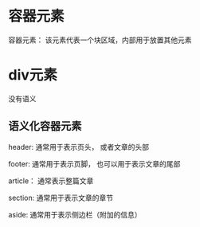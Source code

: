 # 容器元素

容器元素： 该元素代表一个块区域，内部用于放置其他元素

# div元素

没有语义

## 语义化容器元素

header: 通常用于表示页头， 或者文章的头部

footer: 通常用于表示页脚， 也可以用于表示文章的尾部

article： 通常表示整篇文章

section: 通常用于表示文章的章节

aside: 通常用于表示侧边栏（附加的信息）